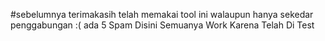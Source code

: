 #sebelumnya terimakasih telah memakai tool ini walaupun hanya sekedar penggabungan :(  ada 5 Spam Disini Semuanya Work Karena Telah Di Test
